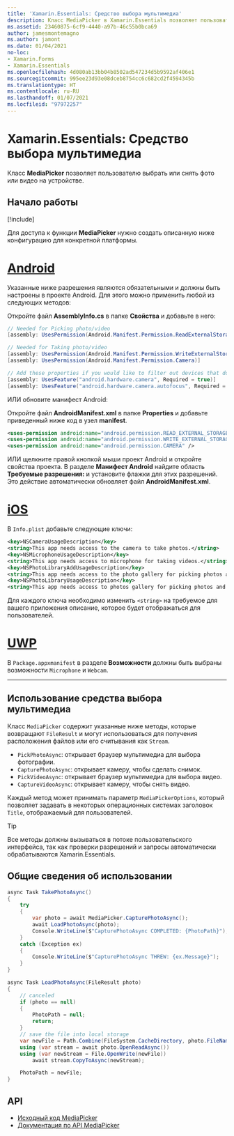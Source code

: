 ```yaml
---
title: 'Xamarin.Essentials: Средство выбора мультимедиа'
description: Класс MediaPicker в Xamarin.Essentials позволяет пользователю выбрать или снять фото или видео на устройстве.
ms.assetid: 23460875-6cf9-4440-a97b-46c55b0bca69
author: jamesmontemagno
ms.author: jamont
ms.date: 01/04/2021
no-loc:
- Xamarin.Forms
- Xamarin.Essentials
ms.openlocfilehash: 4d080ab13bb04b8502ad547234d5b9592af406e1
ms.sourcegitcommit: 995ee23d93e08dceb8754cc6c682cd2f4594345b
ms.translationtype: HT
ms.contentlocale: ru-RU
ms.lasthandoff: 01/07/2021
ms.locfileid: "97972257"
---
```

# <a name="no-locxamarinessentials-media-picker"></a>Xamarin.Essentials: Средство выбора мультимедиа

Класс **MediaPicker** позволяет пользователю выбрать или снять фото или видео на устройстве.

## <a name="get-started"></a>Начало работы

[!include[](~/essentials/includes/get-started.md)]

Для доступа к функции **MediaPicker** нужно создать описанную ниже конфигурацию для конкретной платформы.

# <a name="android"></a>[Android](#tab/android)

Указанные ниже разрешения являются обязательными и должны быть настроены в проекте Android. Для этого можно применить любой из следующих методов:

Откройте файл **AssemblyInfo.cs** в папке **Свойства** и добавьте в него:

```csharp
// Needed for Picking photo/video
[assembly: UsesPermission(Android.Manifest.Permission.ReadExternalStorage)]

// Needed for Taking photo/video
[assembly: UsesPermission(Android.Manifest.Permission.WriteExternalStorage)]
[assembly: UsesPermission(Android.Manifest.Permission.Camera)]

// Add these properties if you would like to filter out devices that do not have cameras, or set to false to make them optional
[assembly: UsesFeature("android.hardware.camera", Required = true)]
[assembly: UsesFeature("android.hardware.camera.autofocus", Required = true)]
```

ИЛИ обновите манифест Android:

Откройте файл **AndroidManifest.xml** в папке **Properties** и добавьте приведенный ниже код в узел **manifest**.

```xml
<uses-permission android:name="android.permission.READ_EXTERNAL_STORAGE" />
<uses-permission android:name="android.permission.WRITE_EXTERNAL_STORAGE" />
<uses-permission android:name="android.permission.CAMERA" />
```

ИЛИ щелкните правой кнопкой мыши проект Android и откройте свойства проекта. В разделе **Манифест Android** найдите область **Требуемые разрешения:** и установите флажки для этих разрешений. Это действие автоматически обновляет файл **AndroidManifest.xml**.

# <a name="ios"></a>[iOS](#tab/ios)

В `Info.plist` добавьте следующие ключи:

```xml
<key>NSCameraUsageDescription</key>
<string>This app needs access to the camera to take photos.</string>
<key>NSMicrophoneUsageDescription</key>
<string>This app needs access to microphone for taking videos.</string>
<key>NSPhotoLibraryAddUsageDescription</key>
<string>This app needs access to the photo gallery for picking photos and videos.</string>
<key>NSPhotoLibraryUsageDescription</key>
<string>This app needs access to photos gallery for picking photos and videos.</string>
```

Для каждого ключа необходимо изменить `<string>` на требуемое для вашего приложения описание, которое будет отображаться для пользователей.

# <a name="uwp"></a>[UWP](#tab/uwp)

В `Package.appxmanifest` в разделе **Возможности**  должны быть выбраны возможности `Microphone` и `Webcam`.

-----

## <a name="using-media-picker"></a>Использование средства выбора мультимедиа

Класс `MediaPicker` содержит указанные ниже методы, которые возвращают `FileResult` и могут использоваться для получения расположения файлов или его считывания как `Stream`.

* `PickPhotoAsync`: открывает браузер мультимедиа для выбора фотографии.
* `CapturePhotoAsync`: открывает камеру, чтобы сделать снимок.
* `PickVideoAsync`: открывает браузер мультимедиа для выбора видео.
* `CaptureVideoAsync`: открывает камеру, чтобы снять видео.

Каждый метод может принимать параметр `MediaPickerOptions`, который позволяет задавать в некоторых операционных системах заголовок `Title`, отображаемый для пользователей.

> [!TIP]
> Все методы должны вызываться в потоке пользовательского интерфейса, так как проверки разрешений и запросы автоматически обрабатываются Xamarin.Essentials.

## <a name="general-usage"></a>Общие сведения об использовании

```csharp
async Task TakePhotoAsync()
{
    try
    {
        var photo = await MediaPicker.CapturePhotoAsync();
        await LoadPhotoAsync(photo);
        Console.WriteLine($"CapturePhotoAsync COMPLETED: {PhotoPath}");
    }
    catch (Exception ex)
    {
        Console.WriteLine($"CapturePhotoAsync THREW: {ex.Message}");
    }
}

async Task LoadPhotoAsync(FileResult photo)
{
    // canceled
    if (photo == null)
    {
        PhotoPath = null;
        return;
    }
    // save the file into local storage
    var newFile = Path.Combine(FileSystem.CacheDirectory, photo.FileName);
    using (var stream = await photo.OpenReadAsync())
    using (var newStream = File.OpenWrite(newFile))
        await stream.CopyToAsync(newStream);

    PhotoPath = newFile;
}
```


## <a name="api"></a>API

- [Исходный код MediaPicker](https://github.com/xamarin/Essentials/tree/main/Xamarin.Essentials/MediaPicker)
- [Документация по API MediaPicker](xref:Xamarin.Essentials.MediaPicker)
